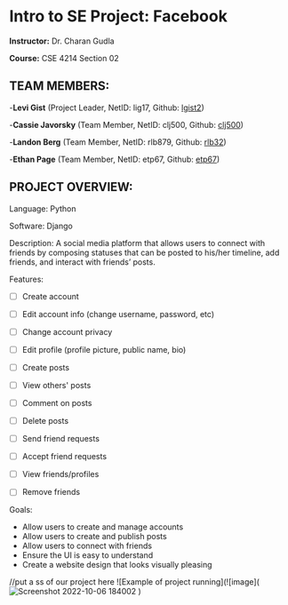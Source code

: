 # Intro to SE Project: Facebook

**Instructor:** Dr. Charan Gudla

**Course:** CSE 4214 Section 02



## TEAM MEMBERS:

-**Levi Gist** (Project Leader, NetID: lig17, Github: [lgist2](https://github.com/lgist2))

-**Cassie Javorsky** (Team Member, NetID: clj500, Github: [clj500](https://github.com/clj500))

-**Landon Berg** (Team Member, NetID: rlb879, Github: [rlb32](https://github.com/rlb32))

-**Ethan Page** (Team Member, NetID: etp67, Github: [etp67](https://github.com/etp67))



## PROJECT OVERVIEW:

Language: Python

Software: Django

Description: A social media platform that allows users to connect with friends by composing statuses that can be posted to his/her timeline, add friends, and interact with friends’ posts. 

Features:
- [ ] Create account
- [ ] Edit account info (change username, password, etc)
- [ ] Change account privacy
- [ ] Edit profile (profile picture, public name, bio)

- [ ] Create posts
- [ ] View others' posts
- [ ] Comment on posts
- [ ] Delete posts

- [ ] Send friend requests
- [ ] Accept friend requests
- [ ] View friends/profiles
- [ ] Remove friends

Goals:
- Allow users to create and manage accounts
- Allow users to create and publish posts
- Allow users to connect with friends
- Ensure the UI is easy to understand
- Create a website design that looks visually pleasing

//put a ss of our project here
![Example of project running](![image](![Screenshot 2022-10-06 184002](https://user-images.githubusercontent.com/71097489/194437608-5dfc96e4-0352-4dcc-9d1b-4f5bc4eee30b.png)
)
